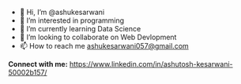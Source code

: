 - 👋 Hi, I’m @ashukesarwani
- 👀 I’m interested in programming
- 🌱 I’m currently learning Data Science
- 💞️ I’m looking to collaborate on Web Devlopment
- 📫 How to reach me ashukesarwani057@gmail.com

**Connect with me:**
https://www.linkedin.com/in/ashutosh-kesarwani-50002b157/
<!---
ashukesarwani/ashukesarwani is a ✨ special ✨ repository because its `README.md` (this file) appears on your GitHub profile.
You can click the Preview link to take a look at your changes.
--->
